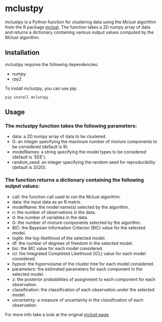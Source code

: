 # mclustpy

mclustpy is a Python function for clustering data using the Mclust algorithm from the R package [mclust](https://www.rdocumentation.org/packages/mclust/versions/5.4.6/topics/Mclust). The function takes a 2D numpy array of data and returns a dictionary containing various output values computed by the Mclust algorithm.

## Installation

mclustpy requires the following dependencies:

- numpy
- rpy2

To install mclustpy, you can use pip:

```
pip install mclustpy
```

## Usage

### The mclustpy function takes the following parameters:

- data: a 2D numpy array of data to be clustered.
- G: an integer specifying the maximum number of mixture components to be considered (default is 9).
- modelNames: a string specifying the model types to be considered (default is 'EEE').
- random_seed: an integer specifying the random seed for reproducibility (default is 2020).


### The function returns a dictionary containing the following output values:

- call: the function call used to run the Mclust algorithm.
- data: the input data as an R matrix.
- modelName: the model name(s) selected by the algorithm.
- n: the number of observations in the data.
- d: the number of variables in the data.
- G: the number of mixture components selected by the algorithm.
- BIC: the Bayesian Information Criterion (BIC) value for the selected model.
- loglik: the log-likelihood of the selected model.
- df: the number of degrees of freedom in the selected model.
- bic: the BIC value for each model considered.
- icl: the Integrated Completed Likelihood (ICL) value for each model considered.
- hypvol: the hypervolume of the cluster tree for each model considered.
- parameters: the estimated parameters for each component in the selected model.
- z: the posterior probabilities of assignment to each component for each observation.
- classification: the classification of each observation under the selected model.
- uncertainty: a measure of uncertainty in the classification of each observation.


For more info take a look at the original [mclust page](https://www.rdocumentation.org/packages/mclust/versions/5.4.6/topics/Mclust)
